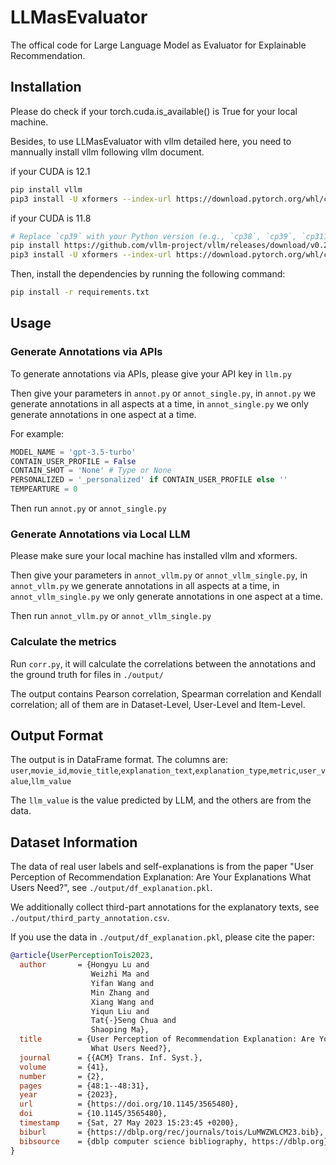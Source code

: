 # LLMasEvaluator

The offical code for Large Language Model as Evaluator for Explainable Recommendation.

## Installation

Please do check if your torch.cuda.is_available() is True for your local machine.

Besides, to use LLMasEvaluator with vllm detailed here, you need to mannually install vllm following vllm document.

if your CUDA is 12.1
```bash
pip install vllm
pip3 install -U xformers --index-url https://download.pytorch.org/whl/cu121
```
if your CUDA is 11.8
```bash
# Replace `cp39` with your Python version (e.g., `cp38`, `cp39`, `cp311`).
pip install https://github.com/vllm-project/vllm/releases/download/v0.2.2/vllm-0.2.2+cu118-cp39-cp39-manylinux1_x86_64.whl
pip3 install -U xformers --index-url https://download.pytorch.org/whl/cu118
```

Then, install the dependencies by running the following command:

```bash
pip install -r requirements.txt
```

## Usage

### Generate Annotations via APIs

To generate annotations via APIs, please give your API key in `llm.py`

Then give your parameters in `annot.py` or `annot_single.py`, in `annot.py` we generate annotations in all aspects at a time, in `annot_single.py` we only generate annotations in one aspect at a time.

For example:
```python
MODEL_NAME = 'gpt-3.5-turbo'
CONTAIN_USER_PROFILE = False
CONTAIN_SHOT = 'None' # Type or None
PERSONALIZED = '_personalized' if CONTAIN_USER_PROFILE else ''
TEMPEARTURE = 0
```

Then run `annot.py` or `annot_single.py`

### Generate Annotations via Local LLM

Please make sure your local machine has installed vllm and xformers.

Then give your parameters in `annot_vllm.py` or `annot_vllm_single.py`, in `annot_vllm.py` we generate annotations in all aspects at a time, in `annot_vllm_single.py` we only generate annotations in one aspect at a time.

Then run `annot_vllm.py` or `annot_vllm_single.py`

### Calculate the metrics

Run `corr.py`, it will calculate the correlations between the annotations and the ground truth for files in `./output/`

The output contains Pearson correlation, Spearman correlation and Kendall correlation; all of them are in Dataset-Level, User-Level and Item-Level.

## Output Format

The output is in DataFrame format. The columns are:
`user`,`movie_id`,`movie_title`,`explanation_text`,`explanation_type`,`metric`,`user_value`,`llm_value`

The `llm_value` is the value predicted by LLM, and the others are from the data.

## Dataset Information
The data of real user labels and self-explanations is from the paper "User Perception of Recommendation Explanation: Are Your Explanations What Users Need?", see `./output/df_explanation.pkl`.

We additionally collect third-part annotations for the explanatory texts, see `./output/third_party_annotation.csv`.

If you use the data in `./output/df_explanation.pkl`, please cite the paper:

```bibtex
@article{UserPerceptionTois2023,
  author       = {Hongyu Lu and
                  Weizhi Ma and
                  Yifan Wang and
                  Min Zhang and
                  Xiang Wang and
                  Yiqun Liu and
                  Tat{-}Seng Chua and
                  Shaoping Ma},
  title        = {User Perception of Recommendation Explanation: Are Your Explanations
                  What Users Need?},
  journal      = {{ACM} Trans. Inf. Syst.},
  volume       = {41},
  number       = {2},
  pages        = {48:1--48:31},
  year         = {2023},
  url          = {https://doi.org/10.1145/3565480},
  doi          = {10.1145/3565480},
  timestamp    = {Sat, 27 May 2023 15:23:45 +0200},
  biburl       = {https://dblp.org/rec/journals/tois/LuMWZWLCM23.bib},
  bibsource    = {dblp computer science bibliography, https://dblp.org}
}
```
